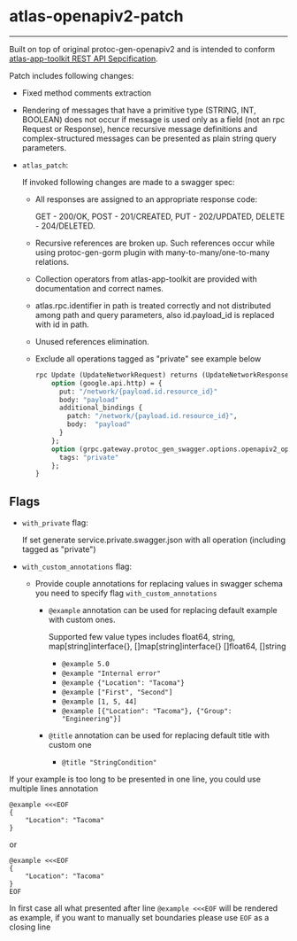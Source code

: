 # atlas-openapiv2-patch
---
Built on top of original protoc-gen-openapiv2 and is intended to conform [atlas-app-toolkit REST API Sepcification](https://github.com/infobloxopen/atlas-app-toolkit#rest-api-syntax-specification).

Patch includes following changes:

* Fixed method comments extraction

* Rendering of messages that have a primitive type (STRING, INT, BOOLEAN)
  does not occur if message is used only as a field (not an rpc Request or Response),
  hence recursive message definitions and complex-structured messages can be presented
  as plain string query parameters.

* `atlas_patch`:

  If invoked following changes are made to a swagger spec:
  * All responses are assigned to an appropriate response code:

    GET - 200/OK, POST - 201/CREATED, PUT - 202/UPDATED, DELETE - 204/DELETED.

  * Recursive references are broken up. Such references occur while using protoc-gen-gorm plugin with many-to-many/one-to-many relations. 
  * Collection operators from atlas-app-toolkit are provided with documentation and correct names.
  * atlas.rpc.identifier in path is treated correctly and not distributed among path and query parameters, also id.payload_id is replaced with id in path.
  * Unused references elimination.
  * Exclude all operations tagged as "private" see example below
    ```protobuf
    rpc Update (UpdateNetworkRequest) returns (UpdateNetworkResponse) {
        option (google.api.http) = {
          put: "/network/{payload.id.resource_id}"
          body: "payload"
          additional_bindings {
            patch: "/network/{payload.id.resource_id}",
            body:  "payload"
          }
        };
        option (grpc.gateway.protoc_gen_swagger.options.openapiv2_operation) = {
          tags: "private"
        };
    }
    ```

## Flags
* `with_private` flag:

  If set generate service.private.swagger.json with all operation (including tagged as "private")

* `with_custom_annotations` flag:
   * Provide couple annotations for replacing values in swagger schema you need to specify flag ```with_custom_annotations```
     * ```@example``` annotation can be used for replacing default example with custom ones.

       Supported few value types includes float64, string, map[string]interface{}, []map[string]interface{} []float64, []string
       - ```@example 5.0```
       - ```@example "Internal error"```
       - ```@example {"Location": "Tacoma"}```
       - ```@example ["First", "Second"]```
       - ```@example [1, 5, 44]```
       - ```@example [{"Location": "Tacoma"}, {"Group": "Engineering"}]```

     * ```@title``` annotation can be used for replacing default title with custom one
         - ```@title "StringCondition"```

If your example is too long to be presented in one line, you could use multiple lines annotation

  ```
  @example <<<EOF
  {
      "Location": "Tacoma"
  }
  ```
or

  ```
  @example <<<EOF
  {
      "Location": "Tacoma"
  }
  EOF
  ```
In first case all what presented after line ```@example <<<EOF``` will be rendered as example,
if you want to manually set boundaries please use ```EOF``` as a closing line